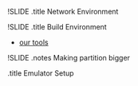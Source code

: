 !SLIDE
.title Network Environment 

!SLIDE
.title Build Environment

* [our tools][1]

[1]: https://github.com/fotioslindiakos/seandroid_tools

!SLIDE
.notes Making partition bigger

.title Emulator Setup
